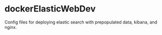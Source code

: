 # dockerElasticWebDev
Config files for deploying elastic search with prepopulated data, kibana, and nginx.
